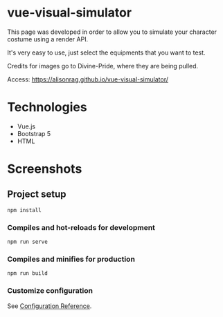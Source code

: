 # vue-visual-simulator
This page was developed in order to allow you to simulate your character costume using a render API.

It's very easy to use, just select the equipments that you want to test.

Credits for images go to Divine-Pride, where they are being pulled.

Access: https://alisonrag.github.io/vue-visual-simulator/

# Technologies
- Vue.js
- Bootstrap 5
- HTML

# Screenshots


## Project setup
```
npm install
```

### Compiles and hot-reloads for development
```
npm run serve
```

### Compiles and minifies for production
```
npm run build
```

### Customize configuration
See [Configuration Reference](https://cli.vuejs.org/config/).
